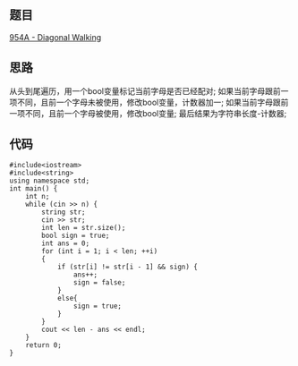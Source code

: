 ## 题目
[954A - Diagonal Walking](http://codeforces.com/problemset/problem/954/A)
## 思路

从头到尾遍历，用一个bool变量标记当前字母是否已经配对;
如果当前字母跟前一项不同，且前一个字母未被使用，修改bool变量，计数器加一;
如果当前字母跟前一项不同，且前一个字母被使用，修改bool变量;
最后结果为字符串长度-计数器;

## 代码

```
#include<iostream>
#include<string>
using namespace std;
int main() {
    int n;
    while (cin >> n) {
        string str;
        cin >> str;
        int len = str.size();
        bool sign = true;
        int ans = 0;
        for (int i = 1; i < len; ++i)
        {
            if (str[i] != str[i - 1] && sign) {
                ans++;
                sign = false;
            }
            else{
                sign = true;
            }
        }
        cout << len - ans << endl;
    }
    return 0;
}

```